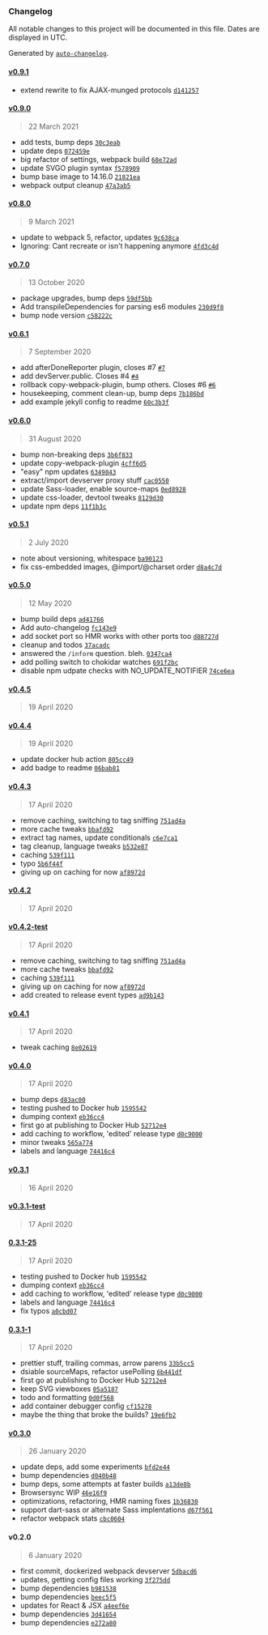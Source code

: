 ### Changelog

All notable changes to this project will be documented in this file. Dates are displayed in UTC.

Generated by [`auto-changelog`](https://github.com/CookPete/auto-changelog).

#### [v0.9.1](https://github.com/ideasonpurpose/docker-build/compare/v0.9.0...v0.9.1)

- extend rewrite to fix AJAX-munged protocols [`d141257`](https://github.com/ideasonpurpose/docker-build/commit/d1412571efa8c138d9f6925f042cadadf78c5200)

#### [v0.9.0](https://github.com/ideasonpurpose/docker-build/compare/v0.8.0...v0.9.0)

> 22 March 2021

- add tests, bump deps [`30c3eab`](https://github.com/ideasonpurpose/docker-build/commit/30c3eabfcf4c3c72aa894846455d3d9825b3b997)
- update deps [`072459e`](https://github.com/ideasonpurpose/docker-build/commit/072459e76231193b666432c5cbf1f57e80f75ff1)
- big refactor of settings, webpack build [`68e72ad`](https://github.com/ideasonpurpose/docker-build/commit/68e72ad9fdd6bdd462488ea867367ef723711755)
- update SVGO plugin syntax [`f578909`](https://github.com/ideasonpurpose/docker-build/commit/f5789098c5a4f7312409d7b80b4af02500b2f5ba)
- bump base image to 14.16.0 [`21821ea`](https://github.com/ideasonpurpose/docker-build/commit/21821ea7a2166e4343a20a091998e5ad323c2873)
- webpack output cleanup [`47a3ab5`](https://github.com/ideasonpurpose/docker-build/commit/47a3ab558c33f7acc3f4f6b81f374b15aef1eb37)

#### [v0.8.0](https://github.com/ideasonpurpose/docker-build/compare/v0.7.0...v0.8.0)

> 9 March 2021

- update to webpack 5, refactor, updates [`9c638ca`](https://github.com/ideasonpurpose/docker-build/commit/9c638caf096d295059bb011dd0c8fedbda95186b)
- Ignoring: Cant recreate or isn't happening anymore [`4fd3c4d`](https://github.com/ideasonpurpose/docker-build/commit/4fd3c4dde02c20069e1322b2f392f5a9501336a6)

#### [v0.7.0](https://github.com/ideasonpurpose/docker-build/compare/v0.6.1...v0.7.0)

> 13 October 2020

- package upgrades, bump deps [`59df5bb`](https://github.com/ideasonpurpose/docker-build/commit/59df5bbfe10fec8dec333e7962276d75aeb6552d)
- Add transpileDependencies for parsing es6 modules [`230d9f8`](https://github.com/ideasonpurpose/docker-build/commit/230d9f89324edc2623469a7ae9ab0ea97afdb84f)
- bump node version [`c58222c`](https://github.com/ideasonpurpose/docker-build/commit/c58222c972b2b481dbeef45d522a23d8deb6242c)

#### [v0.6.1](https://github.com/ideasonpurpose/docker-build/compare/v0.6.0...v0.6.1)

> 7 September 2020

- add afterDoneReporter plugin, closes #7 [`#7`](https://github.com/ideasonpurpose/docker-build/issues/7)
- add devServer.public. Closes #4 [`#4`](https://github.com/ideasonpurpose/docker-build/issues/4)
- rollback copy-webpack-plugin, bump others. Closes #6 [`#6`](https://github.com/ideasonpurpose/docker-build/issues/6)
- housekeeping, comment clean-up, bump deps [`7b186bd`](https://github.com/ideasonpurpose/docker-build/commit/7b186bd755c8f43771514c59a7d3662bafdbd7dc)
- add example jekyll config to readme [`60c3b3f`](https://github.com/ideasonpurpose/docker-build/commit/60c3b3f4f91283e4a96ac62d16eddb68aea0c37a)

#### [v0.6.0](https://github.com/ideasonpurpose/docker-build/compare/v0.5.1...v0.6.0)

> 31 August 2020

- bump non-breaking deps [`3b6f833`](https://github.com/ideasonpurpose/docker-build/commit/3b6f833f09697a339bb2b41b6edadecf38a1e5d0)
- update copy-webpack-plugin [`4cff6d5`](https://github.com/ideasonpurpose/docker-build/commit/4cff6d52bf43adb48987b737c2652e99b95c8d28)
- "easy" npm updates [`6349843`](https://github.com/ideasonpurpose/docker-build/commit/6349843f8e240ee1f7a4792b1b1190c82c947beb)
- extract/import devserver proxy stuff [`cac0550`](https://github.com/ideasonpurpose/docker-build/commit/cac0550b420053aa472524530c46024dc62d0317)
- update Sass-loader, enable source-maps [`0ed8928`](https://github.com/ideasonpurpose/docker-build/commit/0ed89281bb7970dea915397eaf3b052515931e4a)
- update css-loader, devtool tweaks [`8129d30`](https://github.com/ideasonpurpose/docker-build/commit/8129d308ff85b1dfe17e057b0aadce30d4f6a2d4)
- update npm deps [`11f1b3c`](https://github.com/ideasonpurpose/docker-build/commit/11f1b3ce227453cbac64a0389eeb971b139ae9c4)

#### [v0.5.1](https://github.com/ideasonpurpose/docker-build/compare/v0.5.0...v0.5.1)

> 2 July 2020

- note about versioning, whitespace [`ba90123`](https://github.com/ideasonpurpose/docker-build/commit/ba90123bfeac3d0178df5fe260cfa12dc0912276)
- fix css-embedded images, @import/@charset order [`d8a4c7d`](https://github.com/ideasonpurpose/docker-build/commit/d8a4c7d86d02ca151029f5e5e67b6f453c5cfd34)

#### [v0.5.0](https://github.com/ideasonpurpose/docker-build/compare/v0.4.5...v0.5.0)

> 12 May 2020

- bump build deps [`ad41766`](https://github.com/ideasonpurpose/docker-build/commit/ad41766abee8a8b40501f3a758de350472cc867e)
- Add auto-changelog [`fc143e9`](https://github.com/ideasonpurpose/docker-build/commit/fc143e95030d2ed5956bae60e42d0eedeea60798)
- add socket port so HMR works with other ports too [`d88727d`](https://github.com/ideasonpurpose/docker-build/commit/d88727d0e9376672ee73e4d9477292567cb98ad7)
- cleanup and todos [`37acadc`](https://github.com/ideasonpurpose/docker-build/commit/37acadce90ff9bae0c08e77628b8f1fc08de047f)
- answered the `/inform` question. bleh. [`0347ca4`](https://github.com/ideasonpurpose/docker-build/commit/0347ca4f5b5b9a544af71fcce8af5a5aa436a47c)
- add polling switch to chokidar watches [`691f2bc`](https://github.com/ideasonpurpose/docker-build/commit/691f2bc244d16580bfb45169a0ab067d9f9b0a74)
- disable npm udpate checks with NO_UPDATE_NOTIFIER [`74ce6ea`](https://github.com/ideasonpurpose/docker-build/commit/74ce6eae7ae78fcf8760cffb0840c2ea6b8d68a9)

#### [v0.4.5](https://github.com/ideasonpurpose/docker-build/compare/v0.4.4...v0.4.5)

> 19 April 2020

#### [v0.4.4](https://github.com/ideasonpurpose/docker-build/compare/v0.4.3...v0.4.4)

> 19 April 2020

- update docker hub action [`805cc49`](https://github.com/ideasonpurpose/docker-build/commit/805cc49149953670f9e78f8cfa0a5e85d4544ce4)
- add badge to readme [`06bab81`](https://github.com/ideasonpurpose/docker-build/commit/06bab8197539b6c57cfc533cd3bd80408d9956a5)

#### [v0.4.3](https://github.com/ideasonpurpose/docker-build/compare/v0.4.2...v0.4.3)

> 17 April 2020

- remove caching, switching to tag sniffing [`751ad4a`](https://github.com/ideasonpurpose/docker-build/commit/751ad4ab2c562acfdf55fe1ea63cb6067fe06cef)
- more cache tweaks [`bbafd92`](https://github.com/ideasonpurpose/docker-build/commit/bbafd92d867ddb4ddf9f19b5a26ecf0436e7c804)
- extract tag names, update conditionals [`c6e7ca1`](https://github.com/ideasonpurpose/docker-build/commit/c6e7ca172df3464fe33c75ecf97f19fab12f56e9)
- tag cleanup, language tweaks [`b532e87`](https://github.com/ideasonpurpose/docker-build/commit/b532e87b4b4d6f103ae75dd165df74c1808e18b3)
- caching [`539f111`](https://github.com/ideasonpurpose/docker-build/commit/539f11123b083efa813e01f6fe07452f360fc469)
- typo [`5b6f44f`](https://github.com/ideasonpurpose/docker-build/commit/5b6f44f96515d9cbe5fbd5c006828ca5e4337a4a)
- giving up on caching for now [`af8972d`](https://github.com/ideasonpurpose/docker-build/commit/af8972dc56de5820224f6f6dba1953123b9079ae)

#### [v0.4.2](https://github.com/ideasonpurpose/docker-build/compare/v0.4.2-test...v0.4.2)

> 17 April 2020

#### [v0.4.2-test](https://github.com/ideasonpurpose/docker-build/compare/v0.4.1...v0.4.2-test)

> 17 April 2020

- remove caching, switching to tag sniffing [`751ad4a`](https://github.com/ideasonpurpose/docker-build/commit/751ad4ab2c562acfdf55fe1ea63cb6067fe06cef)
- more cache tweaks [`bbafd92`](https://github.com/ideasonpurpose/docker-build/commit/bbafd92d867ddb4ddf9f19b5a26ecf0436e7c804)
- caching [`539f111`](https://github.com/ideasonpurpose/docker-build/commit/539f11123b083efa813e01f6fe07452f360fc469)
- giving up on caching for now [`af8972d`](https://github.com/ideasonpurpose/docker-build/commit/af8972dc56de5820224f6f6dba1953123b9079ae)
- add created to release event types [`ad9b143`](https://github.com/ideasonpurpose/docker-build/commit/ad9b1430a8374df84ed1cee21de351d492aaefaa)

#### [v0.4.1](https://github.com/ideasonpurpose/docker-build/compare/v0.4.0...v0.4.1)

> 17 April 2020

- tweak caching [`8e02619`](https://github.com/ideasonpurpose/docker-build/commit/8e02619ff516c98eef7bc436a0b6ca0cb100df24)

#### [v0.4.0](https://github.com/ideasonpurpose/docker-build/compare/v0.3.1...v0.4.0)

> 17 April 2020

- bump deps [`d83ac00`](https://github.com/ideasonpurpose/docker-build/commit/d83ac001ec3496be535573c552699e129d71b18e)
- testing pushed to Docker hub [`1595542`](https://github.com/ideasonpurpose/docker-build/commit/15955421c969f5d9b5b1b9d466a1c953c763d899)
- dumping context [`eb36cc4`](https://github.com/ideasonpurpose/docker-build/commit/eb36cc4bf1d1240109e74be09b4723751f909d3c)
- first go at publishing to Docker Hub [`52712e4`](https://github.com/ideasonpurpose/docker-build/commit/52712e438374e19af597d462f6f74d23bffe2c58)
- add caching to workflow, 'edited' release type [`d0c9000`](https://github.com/ideasonpurpose/docker-build/commit/d0c9000f6098d01becc97cd533023fadf4820c06)
- minor tweaks [`565a774`](https://github.com/ideasonpurpose/docker-build/commit/565a7747245f1ac08ebc417c2a5892e548281e58)
- labels and language [`74416c4`](https://github.com/ideasonpurpose/docker-build/commit/74416c4dd2f778229495da4938fff353b49c5329)

#### [v0.3.1](https://github.com/ideasonpurpose/docker-build/compare/v0.3.1-test...v0.3.1)

> 16 April 2020

#### [v0.3.1-test](https://github.com/ideasonpurpose/docker-build/compare/0.3.1-25...v0.3.1-test)

> 17 April 2020

#### [0.3.1-25](https://github.com/ideasonpurpose/docker-build/compare/0.3.1-1...0.3.1-25)

> 17 April 2020

- testing pushed to Docker hub [`1595542`](https://github.com/ideasonpurpose/docker-build/commit/15955421c969f5d9b5b1b9d466a1c953c763d899)
- dumping context [`eb36cc4`](https://github.com/ideasonpurpose/docker-build/commit/eb36cc4bf1d1240109e74be09b4723751f909d3c)
- add caching to workflow, 'edited' release type [`d0c9000`](https://github.com/ideasonpurpose/docker-build/commit/d0c9000f6098d01becc97cd533023fadf4820c06)
- labels and language [`74416c4`](https://github.com/ideasonpurpose/docker-build/commit/74416c4dd2f778229495da4938fff353b49c5329)
- fix typos [`a0cbd07`](https://github.com/ideasonpurpose/docker-build/commit/a0cbd0720d403655dd80c7ebe789177cae2a1be6)

#### [0.3.1-1](https://github.com/ideasonpurpose/docker-build/compare/v0.3.0...0.3.1-1)

> 17 April 2020

- prettier stuff, trailing commas, arrow parens [`33b5cc5`](https://github.com/ideasonpurpose/docker-build/commit/33b5cc55afa7604673604883ae3f2c8ac385af2e)
- dsiable sourceMaps, refactor usePolling [`6b441df`](https://github.com/ideasonpurpose/docker-build/commit/6b441dff1dffe9b4ed951b9f16da408ba3974e8b)
- first go at publishing to Docker Hub [`52712e4`](https://github.com/ideasonpurpose/docker-build/commit/52712e438374e19af597d462f6f74d23bffe2c58)
- keep SVG viewboxes [`05a5187`](https://github.com/ideasonpurpose/docker-build/commit/05a5187be8307958a09f1497ead9749b08ea9aa1)
- todo and formatting [`0d0f568`](https://github.com/ideasonpurpose/docker-build/commit/0d0f568152d4d10f27e9e1486dc699458ab1cef8)
- add container debugger config [`cf15278`](https://github.com/ideasonpurpose/docker-build/commit/cf15278c75f2a9e059d6f8ad029fd7bf214327d4)
- maybe the thing that broke the builds? [`19e6fb2`](https://github.com/ideasonpurpose/docker-build/commit/19e6fb2dfab2f5d3ca3c1e4c93ea3779da03c878)

#### [v0.3.0](https://github.com/ideasonpurpose/docker-build/compare/v0.2.0...v0.3.0)

> 26 January 2020

- update deps, add some experiments [`bfd2e44`](https://github.com/ideasonpurpose/docker-build/commit/bfd2e44e54cc170e29b73b4bd15fbd8a2ae8502f)
- bump dependencies [`d040b48`](https://github.com/ideasonpurpose/docker-build/commit/d040b482f1e5f82e083767517ac51d8c890a0dc0)
- bump deps, some attempts at faster builds [`a13de8b`](https://github.com/ideasonpurpose/docker-build/commit/a13de8b1f70c841beaaa47eb174c249375c6b9b9)
- Browsersync WIP [`46e16f9`](https://github.com/ideasonpurpose/docker-build/commit/46e16f9c5a79b2d85bcebbb619703045139211d0)
- optimizations, refactoring, HMR naming fixes [`1b36830`](https://github.com/ideasonpurpose/docker-build/commit/1b3683044915b310b334765996418b15f06fe81a)
- support dart-sass or alternate Sass implentations [`d67f561`](https://github.com/ideasonpurpose/docker-build/commit/d67f5617318d038ef581322e21978d9cd60d6d56)
- refactor webpack stats [`cbc0604`](https://github.com/ideasonpurpose/docker-build/commit/cbc060467f789629a0df53cd0d14f7f1c67352fa)

#### v0.2.0

> 6 January 2020

- first commit, dockerized webpack devserver [`5dbacd6`](https://github.com/ideasonpurpose/docker-build/commit/5dbacd6145171fa790ade22fcec8b275df64d69a)
- updates, getting config files working [`3f275dd`](https://github.com/ideasonpurpose/docker-build/commit/3f275dd5948b13c6e69d245c1327d3bc9007ab71)
- bump dependencies [`b981538`](https://github.com/ideasonpurpose/docker-build/commit/b98153896b9bf0a6429e8e69fdad1714fcdd651c)
- bump dependencies [`beec5f5`](https://github.com/ideasonpurpose/docker-build/commit/beec5f5d74cfea0f142074aab2c225549d36c6f1)
- updates for React & JSX [`a4eef6e`](https://github.com/ideasonpurpose/docker-build/commit/a4eef6e4719afb4d68b6723b30cfd43716be54e5)
- bump dependencies [`3d41654`](https://github.com/ideasonpurpose/docker-build/commit/3d4165445e8618c8c5ff1ed6a99f40675d57579b)
- bump dependencies [`e272a80`](https://github.com/ideasonpurpose/docker-build/commit/e272a80489c442464f5bf5fe1c30118808c51813)
